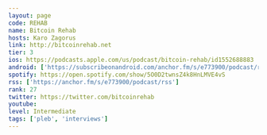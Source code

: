 ```yaml
---
layout: page
code: REHAB
name: Bitcoin Rehab
hosts: Karo Zagorus
link: http://bitcoinrehab.net
tier: 3
ios: https://podcasts.apple.com/us/podcast/bitcoin-rehab/id1552688883
android: ['https://subscribeonandroid.com/anchor.fm/s/e773900/podcast/rss']
spotify: https://open.spotify.com/show/5O0D2twnsZ4k8HnLMVE4vS
rss: ['https://anchor.fm/s/e773900/podcast/rss']
rank: 27
twitter: https://twitter.com/bitcoinrehab
youtube: 
level: Intermediate
tags: ['pleb', 'interviews']
---
```

